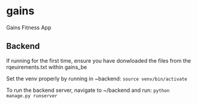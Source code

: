 # gains
Gains Fitness App

## Backend

If running for the first time, ensure you have donwloaded the files from the rqeuirements.txt within gains_be

Set the venv properly by running in ~backend: 
`source venv/bin/activate`

To run the backend server, navigate to ~/backend and run: 
`python manage.py runserver`